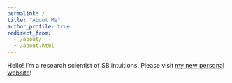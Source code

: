 ```yaml
---
permalink: /
title: "About Me"
author_profile: true
redirect_from: 
  - /about/
  - /about.html
---
```


Hello!
I’m a research scientist of SB intuitions. 
Please visit [my new personal website](https://sites.google.com/view/hshi-speech)!




<div id="hidden-container" style="display: none;">
  <script type='text/javascript' id='clustrmaps' src='//cdn.clustrmaps.com/map_v2.js?cl=ffffff&w=a&t=n&d=mWphCyX22pe_P6KJ9gE87HPH3R3G0Mw9GPb6-s3jzU4&co=2d78ad&cmo=3acc3a&cmn=ff5353&ct=ffffff'></script>
</div>
